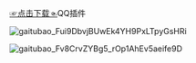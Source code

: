 [☞点击下载☜](https://github.com/Monbius/employ/files/6427189/QQQ.zip)QQ插件

![gaitubao_Fui9DbvjBUwEk4YH9PxLTpyGsHRi](https://user-images.githubusercontent.com/82256583/117161633-a82bcb80-adf4-11eb-984c-acaff70142f8.jpg)


![gaitubao_Fv8CrvZYBg5_rOp1AhEv5aeife9D](https://user-images.githubusercontent.com/82256583/117160738-f4c2d700-adf3-11eb-8f36-acb1e08e5df4.jpg)
